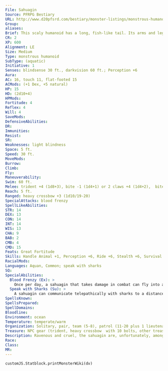 ```yaml
---
File: Sahuagin
Source: PFRPG Bestiary
URL: http://www.d20pfsrd.com/bestiary/monster-listings/monstrous-humanoids/sahuagin
Group: 
aliases: 
Brief: This scaly humanoid has a long, fish-like tail. Its arms and legs end in webbed claws, and its piscine head features a toothy maw.
CR: 2
XP: 600
Alignment: LE
Size: Medium
Type: monstrous humanoid
SubType: (aquatic)
Initiative: 1
Senses: blindsense 30 ft., darkvision 60 ft.; Perception +6
Aura: 
AC: 16, touch 11, flat-footed 15
ACMods: (+1 Dex, +5 natural)
HP: 15
HD: (2d10+4)
HPMods: 
Fortitude: 4
Reflex: 4
Will: 4
SaveMods: 
DefensiveAbilities: 
DR: 
Immunities: 
Resist: 
SR: 
Weaknesses: light blindness
Space: 5 ft.
Speed: 30 ft.
MoveMods: 
Burrow: 
Climb: 
Fly: 
Maneuverability: 
Swim: 60 ft.
Melee: trident +4 (1d8+3), bite -1 (1d4+1) or 2 claws +4 (1d4+2),  bite +4 (1d4+2)
Reach: 5 ft.
Ranged: heavy crossbow +3 (1d10/19-20)
SpecialAttacks: blood frenzy
SpellLikeAbilities: 
STR: 14
DEX: 13
CON: 14
INT: 14
WIS: 13
CHA: 9
BAB: 2
CMB: 4
CMD: 15
Feats: Great Fortitude
Skills: Handle Animal +1, Perception +6, Ride +6, Stealth +6, Survival +6, Swim +15
RacialMods: 
Languages: Aquan, Common; speak with sharks
SQ: 
SpecialAbilities:
  Blood Frenzy (Ex): >
    Once per day, a sahuagin that takes damage in combat can fly into a frenzy in the following round. It gains +2 Constitution and +2 Strength, but takes a -2 penalty to its AC. The frenzy lasts as long as the battle or 1 minute, whichever is shorter.
  Speak with Sharks (Su): >
    A sahuagin can communicate telepathically with sharks to a distance of 150 feet. This communication is limited to simple concepts, such as "come here," "defend me," or "attack this target."
SpellsKnown: 
SpellsPrepared: 
SpellDomains: 
Bloodline: 
Environment: ocean
Temperature: temperate/warm
Organization: Solitary, pair, team (5-8), patrol (11-20 plus 1 lieutenant of 3rd level and 1-2 sharks), band (20-80 plus 100% noncombatants, 1 lieutenant of 3rd level and 1 chieftain of 4th level per 20 adults, and 1-2 sharks), or tribe (70-160 plus 100% noncombatants, 1 lieutenant of 3rd level per 20 adults, 1 chieftain of 4th level per 40 adults, 9 guards of 4th level, 1-4 underpriestesses of 3rd-6th level, 1 priestess of 7th level, 1 baron of 6th-8th level, and 5-8 sharks)
Treasure: NPC gear (trident, heavy crossbow  with 10 bolts, other treasure)
Description: Ravenous and cruel, the sahuagin are, unfortunately, among the most prosperous oceanic races. Great cities raised by these creatures darken the deep ocean trenches, and many are the near-coastal fortresses where they launch endless raids against their air-breathing enemies who dwell in close proximity to the shore. Warlike and proud, the sahuagin rarely ally with others, and view most other aquatic races such as the aboleths, the merfolk, and their ilk as competitors. The only creatures they seem to respect and adore apart from their own kind are sharks, for in these relentless predators the sahuagin see much of themselves. A sahuagin stands 7 feet tall and weighs about 250 pounds.  Sahuagin are prone to beneficial mutations, and when a mutant is born it almost always rises to the society's nobility or rulership. The most common sahuagin mutation is an extra pair of arms (granting two additional claw attacks or the opportunity to wield more weapons).  Rumors speak of the rare malenti-sahuagin who look not like sharkmen but aquatic elves, yet who share their kin's bloodlusts and cruel natures. Malenti often serve as spies and assassins for sahuagin rulers, but rumors of allmalenti tribes in isolated reaches of the sea persist.
Race: 
Class: 
MR: 
---
```

```dataviewjs
customJS.Statblock.printMonsterWiki(dv)
```
